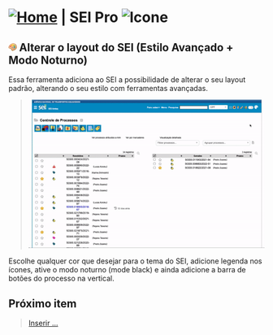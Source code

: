 # [![Home](../img/home.png)](../) |  SEI Pro ![Icone](../img/icon-32.png)

## ![SEI Pro Estilo Avançado](../img/icon-estiloavancado.png) Alterar o layout do SEI (Estilo Avançado + Modo Noturno)

Essa ferramenta adiciona ao SEI a possibilidade de alterar o seu layout padrão, alterando o seu estilo com ferramentas avançadas.

> ![Tela Estilo Avançado](../img/tela-estiloavancado.gif)

Escolhe qualquer cor que desejar para o tema do SEI, adicione legenda nos ícones, ative o modo noturno (mode black) 
e ainda adicione a barra de botões do processo na vertical.


## Próximo item

> [Inserir ...](../pages/PAGE.md)
